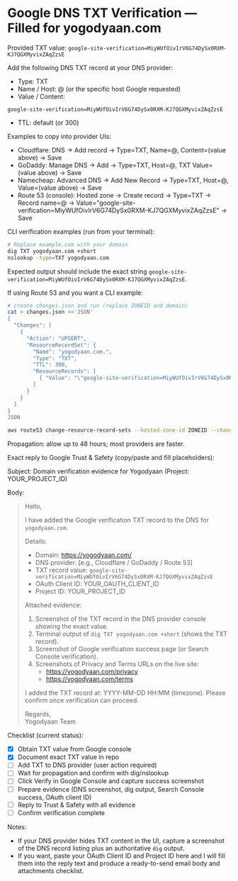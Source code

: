 # Google DNS TXT Verification — Filled for yogodyaan.com

Provided TXT value:
`google-site-verification=MiyWUfOivIrV6G74DySx0RXM-KJ7QGXMyvixZAqZzsE`

Add the following DNS TXT record at your DNS provider:

- Type: TXT  
- Name / Host: @  (or the specific host Google requested)  
- Value / Content:
```text
google-site-verification=MiyWUfOivIrV6G74DySx0RXM-KJ7QGXMyvixZAqZzsE
```
- TTL: default (or 300)

Examples to copy into provider UIs:

- Cloudflare: DNS → Add record → Type=TXT, Name=@, Content=(value above) → Save  
- GoDaddy: Manage DNS → Add → Type=TXT, Host=@, TXT Value=(value above) → Save  
- Namecheap: Advanced DNS → Add New Record → Type=TXT, Host=@, Value=(value above) → Save  
- Route 53 (console): Hosted zone → Create record → Type=TXT → Record name=@ → Value="google-site-verification=MiyWUfOivIrV6G74DySx0RXM-KJ7QGXMyvixZAqZzsE" → Save

CLI verification examples (run from your terminal):

```bash
# Replace example.com with your domain
dig TXT yogodyaan.com +short
nslookup -type=TXT yogodyaan.com
```

Expected output should include the exact string `google-site-verification=MiyWUfOivIrV6G74DySx0RXM-KJ7QGXMyvixZAqZzsE`.

If using Route 53 and you want a CLI example:
```bash
# create changes.json and run (replace ZONEID and domain)
cat > changes.json <<'JSON'
{
  "Changes": [
    {
      "Action": "UPSERT",
      "ResourceRecordSet": {
        "Name": "yogodyaan.com.",
        "Type": "TXT",
        "TTL": 300,
        "ResourceRecords": [
          { "Value": "\"google-site-verification=MiyWUfOivIrV6G74DySx0RXM-KJ7QGXMyvixZAqZzsE\"" }
        ]
      }
    }
  ]
}
JSON

aws route53 change-resource-record-sets --hosted-zone-id ZONEID --change-batch file://changes.json
```

Propagation: allow up to 48 hours; most providers are faster.

Exact reply to Google Trust & Safety (copy/paste and fill placeholders):

Subject: Domain verification evidence for Yogodyaan (Project: YOUR_PROJECT_ID)

Body:
> Hello,
>
> I have added the Google verification TXT record to the DNS for `yogodyaan.com`.
>
> Details:
> - Domain: https://yogodyaan.com/  
> - DNS provider: [e.g., Cloudflare / GoDaddy / Route 53]  
> - TXT record value: `google-site-verification=MiyWUfOivIrV6G74DySx0RXM-KJ7QGXMyvixZAqZzsE`  
> - OAuth Client ID: YOUR_OAUTH_CLIENT_ID  
> - Project ID: YOUR_PROJECT_ID
>
> Attached evidence:
> 1) Screenshot of the TXT record in the DNS provider console showing the exact value.  
> 2) Terminal output of `dig TXT yogodyaan.com +short` (shows the TXT record).  
> 3) Screenshot of Google verification success page (or Search Console verification).  
> 4) Screenshots of Privacy and Terms URLs on the live site:
>    - https://yogodyaan.com/privacy
>    - https://yogodyaan.com/terms
>
> I added the TXT record at: YYYY-MM-DD HH:MM (timezone). Please confirm once verification can proceed.
>
> Regards,  
> Yogodyaan Team

Checklist (current status):
- [x] Obtain TXT value from Google console
- [x] Document exact TXT value in repo
- [ ] Add TXT to DNS provider (user action required)
- [ ] Wait for propagation and confirm with dig/nslookup
- [ ] Click Verify in Google Console and capture success screenshot
- [ ] Prepare evidence (DNS screenshot, dig output, Search Console success, OAuth client ID)
- [ ] Reply to Trust & Safety with all evidence
- [ ] Confirm verification complete

Notes:
- If your DNS provider hides TXT content in the UI, capture a screenshot of the DNS record listing plus an authoritative `dig` output.  
- If you want, paste your OAuth Client ID and Project ID here and I will fill them into the reply text and produce a ready-to-send email body and attachments checklist.
